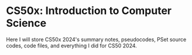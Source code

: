 # CS50x: Introduction to Computer Science
Here I will store CS50x 2024's summary notes, pseudocodes, PSet source codes, code files, and everything I did for CS50 2024.